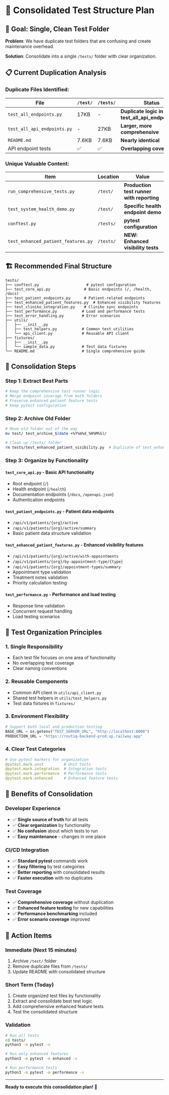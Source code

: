 # 🧹 Consolidated Test Structure Plan

## 🎯 **Goal: Single, Clean Test Folder**

**Problem**: We have duplicate test folders that are confusing and create maintenance overhead.

**Solution**: Consolidate into a single `/tests/` folder with clear organization.

## 📋 **Current Duplication Analysis**

### **Duplicate Files Identified:**
| File | `/test/` | `/tests/` | Status |
|------|----------|-----------|---------|
| `test_all_endpoints.py` | 17KB | - | **Duplicate logic in test_all_api_endpoints.py** |
| `test_all_api_endpoints.py` | - | 27KB | **Larger, more comprehensive** |
| `README.md` | 7.6KB | 7.6KB | **Nearly identical** |
| API endpoint tests | ✅ | ✅ | **Overlapping coverage** |

### **Unique Valuable Content:**
| Item | Location | Value |
|------|----------|-------|
| `run_comprehensive_tests.py` | `/test/` | **Production test runner with reporting** |
| `test_system_health_demo.py` | `/test/` | **Specific health endpoint demo** |
| `conftest.py` | `/tests/` | **pytest configuration** |
| `test_enhanced_patient_features.py` | `/tests/` | **NEW: Enhanced visibility tests** |

## 🏗️ **Recommended Final Structure**

```
tests/
├── conftest.py                     # pytest configuration
├── test_core_api.py               # Basic endpoints (/, /health, /docs)
├── test_patient_endpoints.py      # Patient-related endpoints
├── test_enhanced_patient_features.py  # Enhanced visibility features
├── test_cliniko_integration.py    # Cliniko sync endpoints  
├── test_performance.py           # Load and performance tests
├── test_error_handling.py        # Error scenarios
├── utils/
│   ├── __init__.py
│   ├── test_helpers.py           # Common test utilities
│   └── api_client.py             # Reusable API client
├── fixtures/
│   ├── __init__.py
│   └── sample_data.py            # Test data fixtures
└── README.md                     # Single comprehensive guide
```

## 🔧 **Consolidation Steps**

### **Step 1: Extract Best Parts**
```bash
# Keep the comprehensive test runner logic
# Merge endpoint coverage from both folders
# Preserve enhanced patient feature tests
# Keep pytest configuration
```

### **Step 2: Archive Old Folder**
```bash
# Move old folder out of the way
mv test/ test_archive_$(date +%Y%m%d_%H%M%S)/

# Clean up /tests/ folder
rm tests/test_enhanced_patient_visibility.py  # Duplicate of test_enhanced_patient_features.py
```

### **Step 3: Organize by Functionality**

#### **`test_core_api.py`** - Basic API functionality
- Root endpoint (`/`)
- Health endpoint (`/health`) 
- Documentation endpoints (`/docs`, `/openapi.json`)
- Authentication endpoints

#### **`test_patient_endpoints.py`** - Patient data endpoints
- `/api/v1/patients/{org}/active`
- `/api/v1/patients/{org}/active/summary`
- Basic patient data structure validation

#### **`test_enhanced_patient_features.py`** - Enhanced visibility features
- `/api/v1/patients/{org}/active/with-appointments`
- `/api/v1/patients/{org}/by-appointment-type/{type}`
- `/api/v1/patients/{org}/appointment-types/summary`
- Appointment type validation
- Treatment notes validation
- Priority calculation testing

#### **`test_performance.py`** - Performance and load testing
- Response time validation
- Concurrent request handling
- Load testing scenarios

## 🎯 **Test Organization Principles**

### **1. Single Responsibility**
- Each test file focuses on one area of functionality
- No overlapping test coverage
- Clear naming conventions

### **2. Reusable Components**
- Common API client in `utils/api_client.py`
- Shared test helpers in `utils/test_helpers.py`
- Test data fixtures in `fixtures/`

### **3. Environment Flexibility**
```python
# Support both local and production testing
BASE_URL = os.getenv("TEST_SERVER_URL", "http://localhost:8000")
PRODUCTION_URL = "https://routiq-backend-prod.up.railway.app"
```

### **4. Clear Test Categories**
```python
# Use pytest markers for organization
@pytest.mark.unit         # Unit tests
@pytest.mark.integration  # Integration tests  
@pytest.mark.performance  # Performance tests
@pytest.mark.enhanced     # Enhanced feature tests
```

## 🚀 **Benefits of Consolidation**

### **Developer Experience**
- ✅ **Single source of truth** for all tests
- ✅ **Clear organization** by functionality
- ✅ **No confusion** about which tests to run
- ✅ **Easy maintenance** - changes in one place

### **CI/CD Integration**
- ✅ **Standard pytest** commands work
- ✅ **Easy filtering** by test categories
- ✅ **Better reporting** with consolidated results
- ✅ **Faster execution** with no duplicates

### **Test Coverage**
- ✅ **Comprehensive coverage** without duplication
- ✅ **Enhanced feature testing** for new capabilities
- ✅ **Performance benchmarking** included
- ✅ **Error scenario coverage** improved

## 📝 **Action Items**

### **Immediate (Next 15 minutes)**
1. Archive `/test/` folder
2. Remove duplicate files from `/tests/`
3. Update README with consolidated structure

### **Short Term (Today)**
1. Create organized test files by functionality  
2. Extract and consolidate best test logic
3. Add comprehensive enhanced feature tests
4. Test the consolidated structure

### **Validation**
```bash
# Run all tests
cd tests/
python3 -m pytest -v

# Run only enhanced features
python3 -m pytest -m enhanced -v

# Run performance tests
python3 -m pytest -m performance -v
```

---

**Ready to execute this consolidation plan! 🎯** 